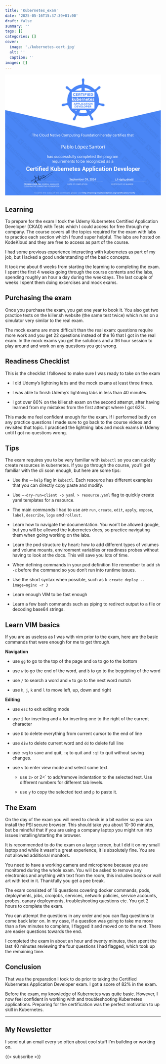 ```yaml
---
title: 'Kubernetes_exam'
date: '2025-05-16T15:37:39+01:00'
draft: false
summary: ''
tags: []
categories: []
cover:
  image: './kubernetes-cert.jpg'
  alt: ''
  caption: ''
images: []
---
```

![Kubernetes diploma](./kubernetes-cert.jpg)

## Learning
To prepare for the exam I took the Udemy Kubernetes Certified Application Developer (CKAD) with Tests which I could access for free through my company. The course covers all the topics required for the exam with labs to practice each section which I found super helpful. The labs are hosted on KodeKloud and they are free to access as part of the course.

I had some previous experience interacting with kubernetes as part of my job, but I lacked a good understanding of the basic concepts.

It took me about 6 weeks from starting the learning to completing the exam. I spent the first 4 weeks going through the course contents and the labs, spending roughly an hour a day during the weekdays. The last couple of weeks I spent them doing excercises and mock exams.

## Purchasing the exam

Once you purchase the exam, you get one year to book it. You also get two practice tests on the killer.sh website (the same test twice) which runs on a simulator very similar to the real exam.

The mock exams are more difficult than the real exam: questions require more work and you get 22 questions instead of the 16 that I got in the real exam. In the mock exams you get the solutions and a 36 hour session to play around and work on any questions you got wrong.

## Readiness Checklist
This is the checklist I followed to make sure I was ready to take on the exam

- I did Udemy’s lightning labs and the mock exams at least three times.

- I was able to finish Udemy’s lightning labs in less than 40 minutes.

- I got over 80% on the killer.sh exam on the second attempt, after having learned from my mistakes from the first attempt where I got 62%.

This made me feel confident enough for the exam. If I performed badly on any practice questions I made sure to go back to the course videos and revisited that topic. I practiced the lightning labs and mock exams in Udemy until I got no questions wrong.

## Tips
The exam requires you to be very familiar with `kubectl` so you can quickly create resources in kubernetes. If you go through the course, you’ll get familiar with the cli soon enough, but here are some tips:

- Use the `—-help` flag in `kubectl`. Each resource has different examples that you can directly copy paste and modify.

- Use `—-dry-run=client -o yaml > resource.yaml` flag to quickly create yaml templates for a resource.

- The main commands I had to use are `run`, `create`, `edit`, `apply`, `expose`, `label`, `describe`, `logs` and `rollout`.

- Learn how to navigate the documentation. You won’t be allowed google, but you will be allowed the kubernetes docs, so practice navigating them when going working on the labs.

- Learn the pod structure by heart: how to add different types of volumes and volume mounts, environment variables or readiness probes without having to look at the docs. This will save you lots of time.

- When defining commands in your pod definition file remember to add `sh -c` before the command so you don’t run into runtime issues.

- Use the short syntax when possible, such as `k create deploy --image=nginx -r 3`

- Learn enough VIM to be fast enough

- Learn a few bash commands such as piping to redirect output to a file or decoding base64 strings.

## Learn VIM basics

If you are as useless as I was with vim prior to the exam, here are the basic commands that were enough for me to get through.

**Navigation**

- use `gg` to go to the top of the page and `GG` to go to the bottom

- use `w` to go the end of the word, and `b` to go to the beggining of the word

- use `/` to search a word and `n` to go to the next word match

- use `h`, `j`, `k` and `l` to move left, up, down and right

**Editing**

- use `esc` to exit editing mode

- use `i` for inserting and `a` for inserting one to the right of the current character

- use `D` to delete everything from current cursor to the end of line

- use `diw` to delete current word and `dd` to delete full line

- use `:wq` to save and quit, `:q` to quit and `:q!` to quit without saving changes.

- use `v` to enter view mode and select some text.

    - use `2>` or 2<` to add/remove indentation to the selected text. Use different numbers for different tab levels.

    - use `y` to copy the selected text and `p` to paste it.

## The Exam
On the day of the exam you will need to check in a bit earlier so you can install the PSI secure browser. This should take you about 10-30 minutes, but be mindful that if you are using a company laptop you might run into issues installing/starting the browser.

It is recommended to do the exam on a large screen, but I did it on my small laptop and while it wasn’t a great experience, it is absolutely fine. You are not allowed additional monitors.

You need to have a working camera and microphone because you are monitored during the whole exam. You will be asked to remove any electronics and anything with text from the room, this includes books or wall art with text in it. Thankfully you get a pee break.

The exam consisted of 16 questions covering docker commands, pods, deployments, jobs, cronjobs, services, network policies, service accounts, probes, canary deployments, troubleshooting questions etc. You get 2 hours to complete the exam.

You can attempt the questions in any order and you can flag questions to come back later on. In my case, if a question was going to take me more than a few minutes to complete, I flagged it and moved on to the next. There are easier questions towards the end.

I completed the exam in about an hour and twenty minutes, then spent the last 40 minutes reviewing the four questions I had flagged, which took up the remaining time.

## Conclusion
That was the preparation I took to do prior to taking the Certified Kubernetes Application Developer exam. I got a score of 82% in the exam.

Before the exam, my knowledge of Kubernetes was quite basic. However, I now feel confident in working with and troubleshooting Kubernetes applications. Preparing for the certification was the perfect motivation to up skill in Kubernetes.

---
## My Newsletter

I send out an email every so often about cool stuff I'm building or working on.

{{< subscribe >}}
